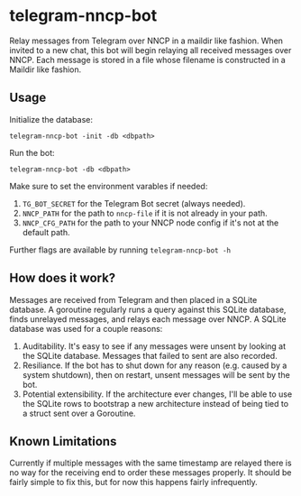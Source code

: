 telegram-nncp-bot
=================

Relay messages from Telegram over NNCP in a maildir like fashion. When invited to a new chat, this bot will begin relaying all received messages over NNCP. Each message is stored in a file whose filename is constructed in a Maildir like fashion.

## Usage

Initialize the database:
```
telegram-nncp-bot -init -db <dbpath>
```

Run the bot:
```
telegram-nncp-bot -db <dbpath>
```

Make sure to set the environment varables if needed:

1. `TG_BOT_SECRET` for the Telegram Bot secret (always needed).
2. `NNCP_PATH` for the path to `nncp-file` if it is not already in your path.
2. `NNCP_CFG_PATH` for the path to your NNCP node config if it's not at the default path.

Further flags are available by running `telegram-nncp-bot -h`

## How does it work?
Messages are received from Telegram and then placed in a SQLite database. A goroutine regularly runs a query against this SQLite database, finds unrelayed messages, and relays each message over NNCP. A SQLite database was used for a couple reasons:

1. Auditability. It's easy to see if any messages were unsent by looking at the SQLite database. Messages that failed to sent are also recorded.
2. Resiliance. If the bot has to shut down for any reason (e.g. caused by a system shutdown), then on restart, unsent messages will be sent by the bot.
3. Potential extensibility. If the architecture ever changes, I'll be able to use the SQLite rows to bootstrap a new architecture instead of being tied to a struct sent over a Goroutine.

## Known Limitations
Currently if multiple messages with the same timestamp are relayed there is no way for the receiving end to order these messages properly. It should be fairly simple to fix this, but for now this happens fairly infrequently.
